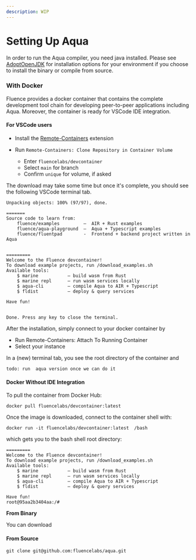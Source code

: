 ```yaml
---
description: WIP
---
```


# Setting Up Aqua

In order to run the Aqua compiler, you need java installed. Please see [AdoptOpenJDK](https://adoptopenjdk.net/) for installation options for your environment if you choose to install the binary or compile from source.

### With Docker

Fluence provides a docker container that contains the complete development tool chain for developing peer-to-peer applications including Aqua. Moreover, the container is ready for VSCode IDE integration.

#### For VSCode users

* Install the [Remote-Containers](https://marketplace.visualstudio.com/items?itemName=ms-vscode-remote.remote-containers) extension
* Run `Remote-Containers: Clone Repository in Container Volume`

  * Enter `fluencelabs/devcontainer`
  * Select `main` for branch
  * Confirm `unique` for volume, if asked

The download may take some time but once it's complete, you should see the following VSCode terminal tab.

```text
Unpacking objects: 100% (97/97), done.

=======
Source code to learn from:
    fluence/examples         –  AIR + Rust examples                      
    fluence/aqua-playground  –  Aqua + Typescript examples              
    fluence/fluentpad        -  Frontend + backend project written in Aqua


=========
Welcome to the Fluence devcontainer!
To download example projects, run /download_examples.sh
Available tools:
    $ marine           – build wasm from Rust
    $ marine repl      – run wasm services locally
    $ aqua-cli         – compile Aqua to AIR + Typescript
    $ fldist           – deploy & query services
    
Have fun!


Done. Press any key to close the terminal.
```

After the installation, simply connect to your docker container by

* Run Remote-Containers: Attach To Running Container
* Select your instance

In a \(new\) terminal tab, you see the root directory of the container and 

```text
todo: run  aqua version once we can do it
```

#### 

#### 

#### Docker Without IDE Integration

To pull the container from Docker Hub:

```text
docker pull fluencelabs/devcontainer:latest
```

Once the image is downloaded, connect to the container shell with:

```text
docker run -it fluencelabs/devcontainer:latest  /bash
```

which gets you to the bash shell root directory:

```text
=========
Welcome to the Fluence devcontainer!
To download example projects, run /download_examples.sh
Available tools:
    $ marine           – build wasm from Rust
    $ marine repl      – run wasm services locally
    $ aqua-cli         – compile Aqua to AIR + Typescript
    $ fldist           – deploy & query services

Have fun!
root@95aa2b3404aa:/#
```



**From Binary**

You can download 



#### From Source

```text
git clone git@github.com:fluencelabs/aqua.git
```

